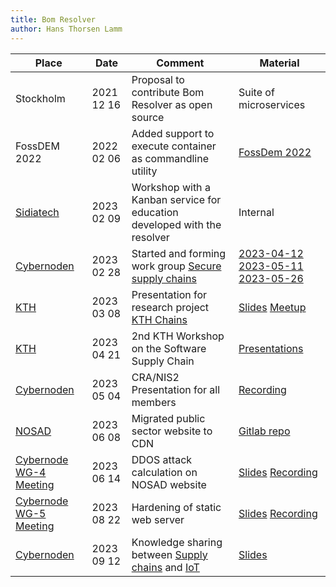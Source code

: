 ```yaml
---
title: Bom Resolver
author: Hans Thorsen Lamm
---
```




| Place  | Date | Comment | Material | 
| ----------- | ------- | ------- | ------- |
| Stockholm| 2021 12 16 | Proposal to contribute Bom Resolver as open source | Suite of microservices  | 
| FossDEM 2022| 2022 02 06 | Added support to execute container as commandline utility| [FossDem 2022](https://archive.fosdem.org/2022/schedule/event/sbom_resolver_generating_detailed_sboms_for_alpine/) | 
| [Sidiatech](https://sidiatech.com) | 2023 02 09   | Workshop with a Kanban service for education developed with the resolver  | Internal | 
| [Cybernoden](https://cybernode.se) | 2023 02 28 | Started and forming work group [Secure supply chains](https://cybernode.se/working-group-secure-supply-chains-open-source/) | [2023-04-12](https://www.youtube.com/watch?v=b8Rr1uQR_2A) [2023-05-11](https://youtu.be/UpXK1M_iFOI)  [2023-05-26]( https://youtu.be/KX-fRT5wnTw) |
| [KTH](https://chains.proj.kth.se/) | 2023 03 08   | Presentation for research project [KTH Chains](https://www.kth.se/cdis/research/chains-1.1215337) | [Slides](Aggregator_kth_2023_02_08.pdf) [Meetup](https://www.meetup.com/kth-software-research-meetup/events/291758976/)| 
| [KTH](https://chains.proj.kth.se/) | 2023 04 21   | 2nd KTH Workshop on the Software Supply Chain| [Presentations](https://chains.proj.kth.se/software-supply-chain-workshop-2.html) | 
| [Cybernoden](https://cybernode.se) | 2023 05 04 | CRA/NIS2 Presentation for all members | [Recording](https://www.youtube.com/watch?v=3Yq2cCPChNY) |
| [NOSAD](https://nosad.se) | 2023 06 08 | Migrated public sector website to CDN | [Gitlab repo](https://gitlab.com/hans-lammda/nosad/-/wikis/home) |
| [Cybernode WG-4 Meeting ](https://cybernode.se) | 2023 06 14 | DDOS attack calculation on NOSAD website | [Slides](https://cybernode.se/app/uploads/2023/06/NOSAD-SBOM-cybernode_2023_06_14_public-1.pdf) [Recording](https://youtu.be/GdR4rcB7R4s)|
| [Cybernode WG-5 Meeting ](https://cybernode.se) | 2023 08 22 | Hardening of static web server  | [Slides](https://cybernode.se/app/uploads/2023/08/cybernode_2023_08_22.pdf) [Recording](https://youtu.be/y3CZFA58ybQ)|
| [Cybernoden](https://cybernode.se)| 2023 09 12  | Knowledge sharing between [Supply chains](https://cybernode.se/working-group-secure-supply-chains-open-source) and [IoT](https://cybernode.se/event/ag-sakerhet-i-iot/)  | [Slides](2023_09_12_public.pdf) | 






